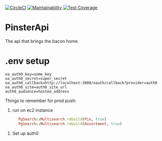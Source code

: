 [![CircleCI](https://circleci.com/gh/PinsterTeam/PinsterApi.svg?style=shield)](https://circleci.com/gh/PinsterTeam/PinsterApi)
[![Maintainability](https://api.codeclimate.com/v1/badges/3451509b9dbfecfd7a22/maintainability)](https://codeclimate.com/github/PinsterTeam/PinsterApi/maintainability)
[![Test Coverage](https://api.codeclimate.com/v1/badges/3451509b9dbfecfd7a22/test_coverage)](https://codeclimate.com/github/PinsterTeam/PinsterApi/test_coverage)

# PinsterApi

The api that brings the bacon home.



# .env setup

```dotenv
oa_auth0_key=some_key
oa_auth0_secret=super_secret
oa_auth0_callback=http://localhost:3000/oauth/callback?provider=auth0
oa_auth0_site=auth0_site_url
auth0_audience=hosted_address
```


Things to remember for prod push:
1. run on ec2 instance
```ruby
      PgSearch::Multisearch.rebuild(Pin, true)
      PgSearch::Multisearch.rebuild(Assortment, true)
```
1. Set up auth0